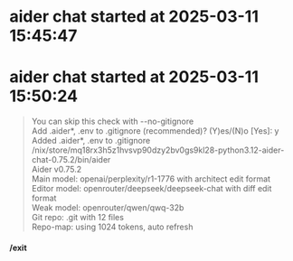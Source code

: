 
# aider chat started at 2025-03-11 15:45:47


# aider chat started at 2025-03-11 15:50:24

> You can skip this check with --no-gitignore  
> Add .aider*, .env to .gitignore (recommended)? (Y)es/(N)o [Yes]: y  
> Added .aider*, .env to .gitignore  
> /nix/store/mq18rx3h5z1hvsvp90dzy2bv0gs9kl28-python3.12-aider-chat-0.75.2/bin/aider  
> Aider v0.75.2  
> Main model: openai/perplexity/r1-1776 with architect edit format  
> Editor model: openrouter/deepseek/deepseek-chat with diff edit format  
> Weak model: openrouter/qwen/qwq-32b  
> Git repo: .git with 12 files  
> Repo-map: using 1024 tokens, auto refresh  

#### /exit  
